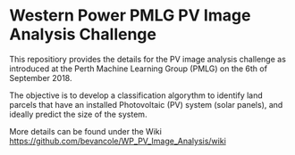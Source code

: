 # Western Power PMLG PV Image Analysis Challenge

This repositiory provides the details for the PV image analysis challenge as introduced at the Perth Machine Learning Group (PMLG) on the 6th of September 2018.

The objective is to develop a classification algorythm to identify land parcels that have an installed Photovoltaic (PV) system (solar panels), and ideally predict the size of the system.

More details can be found under the Wiki https://github.com/bevancole/WP_PV_Image_Analysis/wiki

